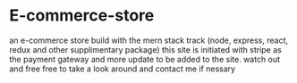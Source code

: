 # E-commerce-store
an e-commerce store build with the mern stack track (node, express, react, redux and other supplimentary package) this site is initiated with stripe as the payment gateway and more update to be added to the site.
watch out and free free to take a look around and contact me if nessary
